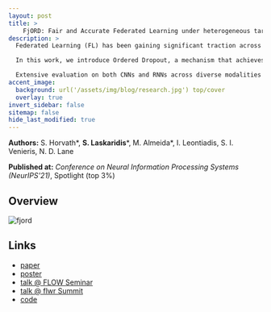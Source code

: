 ```yaml
---
layout: post
title: >
    FjORD: Fair and Accurate Federated Learning under heterogeneous targets with Ordered Dropout
description: >
  Federated Learning (FL) has been gaining significant traction across different ML tasks, ranging from vision to keyboard predictions. In large-scale deployments, client heterogeneity is a fact and constitutes a primary problem for fairness, training performance and accuracy. Although significant efforts have been made into tackling statistical data heterogeneity, the diversity in the processing capabilities and network bandwidth of clients, termed as system heterogeneity, has remained largely unexplored. Current solutions either disregard a large portion of available devices or set a uniform limit on the model's capacity, restricted by the least capable participants.

  In this work, we introduce Ordered Dropout, a mechanism that achieves an ordered, nested representation of knowledge in deep neural networks (DNNs) and enables the extraction of lower footprint submodels without the need of retraining. We further show that for linear maps our Ordered Dropout is equivalent to SVD.  We employ this technique, along with a self-distillation methodology, in the realm of FL in a framework called FjORD. FjORD alleviates the problem of client system heterogeneity by tailoring the model width to the client's capabilities.

  Extensive evaluation on both CNNs and RNNs across diverse modalities shows that FjORD consistently leads to significant performance gains over state-of-the-art baselines, while maintaining its nested structure.
accent_image:
  background: url('/assets/img/blog/research.jpg') top/cover
  overlay: true
invert_sidebar: false
sitemap: false
hide_last_modified: true
---
```


**Authors:** S. Horvath\*, **S. Laskaridis**\*, M. Almeida\*, I. Leontiadis, S. I. Venieris, N. D. Lane

**Published at:** _Conference on Neural Information Processing Systems (NeurIPS'21)_, Spotlight (top 3%)

## Overview

![fjord](/assets/img/blog/fjord/fjord-poster.jpg)


## Links

* [paper](https://openreview.net/forum?id=4fLr7H5D_eT)
* [poster](https://cdn.gather.town/storage.googleapis.com/gather-town.appspot.com/uploads/dvJbP2PIrIHmxhmk/nZbgRwM3fA39xABVqwjHAD)
* [talk @ FLOW Seminar](https://www.youtube.com/watch?v=U4tEx3VqPdk)
* [talk @ flwr Summit](https://www.youtube.com/watch?v=3snQGkzmbFA)
* [code](https://github.com/adap/flower/tree/main/baselines/fjord)

